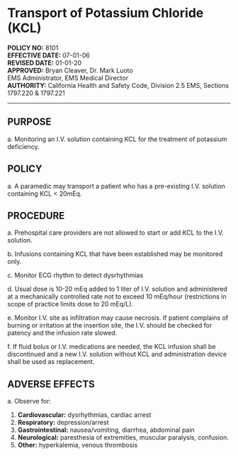 # Transport of Potassium Chloride (KCL)

**POLICY NO:** 8101  
**EFFECTIVE DATE:** 07-01-06  
**REVISED DATE:** 01-01-20  
**APPROVED:** Bryan Cleaver, Dr. Mark Luoto  
EMS Administrator, EMS Medical Director  
**AUTHORITY:** California Health and Safety Code, Division 2.5 EMS, Sections 1797.220 & 1797.221

---

## PURPOSE

a. Monitoring an I.V. solution containing KCL for the treatment of potassium deficiency.

## POLICY

a. A paramedic may transport a patient who has a pre-existing I.V. solution containing KCL < 20mEq.

## PROCEDURE

a. Prehospital care providers are not allowed to start or add KCL to the I.V. solution.

b. Infusions containing KCL that have been established may be monitored only.

c. Monitor ECG rhythm to detect dysrhythmias

d. Usual dose is 10-20 mEq added to 1 liter of I.V. solution and administered at a mechanically controlled rate not to exceed 10 mEq/hour (restrictions in scope of practice limits dose to 20 mEq/L).

e. Monitor I.V. site as infiltration may cause necrosis. If patient complains of burning or irritation at the insertion site, the I.V. should be checked for patency and the infusion rate slowed.

f. If fluid bolus or I.V. medications are needed, the KCL infusion shall be discontinued and a new I.V. solution without KCL and administration device shall be used as replacement.

## ADVERSE EFFECTS

a. Observe for:
   1. **Cardiovascular:** dysrhythmias, cardiac arrest
   2. **Respiratory:** depression/arrest
   3. **Gastrointestinal:** nausea/vomiting, diarrhea, abdominal pain
   4. **Neurological:** paresthesia of extremities, muscular paralysis, confusion.
   5. **Other:** hyperkalemia, venous thrombosis



